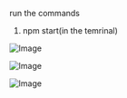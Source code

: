 run the commands

1. npm start(in the temrinal)
   
![Image](https://github.com/user-attachments/assets/1748cb4d-3d33-44f7-a5dc-06e0fe887852)

![Image](https://github.com/user-attachments/assets/a48f92e8-1346-44ab-9205-a7aa427c69cf)

![Image](https://github.com/user-attachments/assets/cfcb938b-a928-419c-af91-9a6178f923fb)
